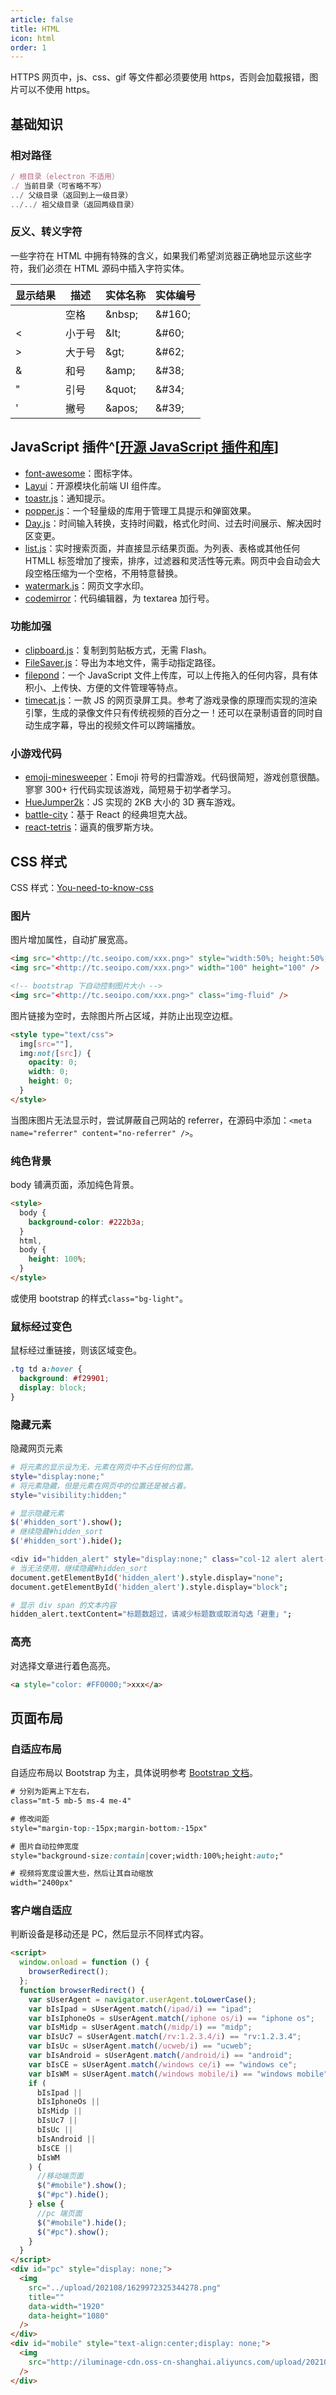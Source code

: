 ```yaml
---
article: false
title: HTML
icon: html
order: 1
---
```


HTTPS 网页中，js、css、gif 等文件都必须要使用 https，否则会加载报错，图片可以不使用 https。

## 基础知识

### 相对路径

```javascript
/ 根目录（electron 不适用）
./ 当前目录（可省略不写）
../ 父级目录（返回到上一级目录）
../../ 祖父级目录（返回两级目录）
```

### 反义、转义字符

一些字符在 HTML 中拥有特殊的含义，如果我们希望浏览器正确地显示这些字符，我们必须在 HTML 源码中插入字符实体。

| 显示结果 | 描述   | 实体名称 | 实体编号 |
| -------- | ------ | -------- | -------- |
|          | 空格   | \&nbsp;  | \&#160;  |
| <        | 小于号 | \&lt;    | \&#60;   |
| >        | 大于号 | \&gt;    | \&#62;   |
| &        | 和号   | \&amp;   | \&#38;   |
| "        | 引号   | \&quot;  | \&#34;   |
| '        | 撇号   | \&apos;  | \&#39;   |

## JavaScript 插件^[[开源 JavaScript 插件和库](https://www.cnblogs.com/zhnaglei/p/6697638.html)]

- [font-awesome](https://fontawesome.com/)：图标字体。
- [Layui](https://layuion.com/)：开源模块化前端 UI 组件库。
- [toastr.js](https://github.com/CodeSeven/toastr)：通知提示。
- [popper.js](https://popper.js.org/)：一个轻量级的库用于管理工具提示和弹窗效果。
- [Day.js](https://dayjs.gitee.io/docs/zh-CN/get-set/get-set)：时间输入转换，支持时间戳，格式化时间、过去时间展示、解决因时区变更。
- [list.js](https://github.com/javve/list.js)：实时搜索页面，并直接显示结果页面。为列表、表格或其他任何 HTMLL 标签增加了搜索，排序，过滤器和灵活性等元素。网页中会自动会大段空格压缩为一个空格，不用特意替换。
- [watermark.js](https://github.com/saucxs/watermark-dom)：网页文字水印。
- [codemirror](https://codemirror.net/)：代码编辑器，为 textarea 加行号。

### 功能加强

- [clipboard.js](https://clipboardjs.com/)：复制到剪贴板方式，无需 Flash。
- [FileSaver.js](https://github.com/eligrey/FileSaver.js)：导出为本地文件，需手动指定路径。
- [filepond](https://github.com/pqina/filepond)：一个 JavaScript 文件上传库，可以上传拖入的任何内容，具有体积小、上传快、方便的文件管理等特点。
- [timecat.js](https://github.com/oct16/TimeCat)：一款 JS 的网页录屏工具。参考了游戏录像的原理而实现的渲染引擎，生成的录像文件只有传统视频的百分之一！还可以在录制语音的同时自动生成字幕，导出的视频文件可以跨端播放。

### 小游戏代码

- [emoji-minesweeper](https://github.com/muan/emoji-minesweeper)：Emoji 符号的扫雷游戏。代码很简短，游戏创意很酷。寥寥 300+ 行代码实现该游戏，简短易于初学者学习。
- [HueJumper2k](https://github.com/KilledByAPixel/HueJumper2k)：JS 实现的 2KB 大小的 3D 赛车游戏。
- [battle-city](https://github.com/shinima/battle-city)：基于 React 的经典坦克大战。
- [react-tetris](https://github.com/chvin/react-tetris)：逼真的俄罗斯方块。

## CSS 样式

CSS 样式：[You-need-to-know-css](https://lhammer.cn/You-need-to-know-css/#/zh-cn/)

### 图片

图片增加属性，自动扩展宽高。

```html
<img src="<http://tc.seoipo.com/xxx.png>" style="width:50%; height:50%;" />
<img src="<http://tc.seoipo.com/xxx.png>" width="100" height="100" />

<!-- bootstrap 下自动控制图片大小 -->
<img src="<http://tc.seoipo.com/xxx.png>" class="img-fluid" />
```

图片链接为空时，去除图片所占区域，并防止出现空边框。

```html
<style type="text/css">
  img[src=""],
  img:not([src]) {
    opacity: 0;
    width: 0;
    height: 0;
  }
</style>
```

当图床图片无法显示时，尝试屏蔽自己网站的 referrer，在源码中添加：`<meta name="referrer" content="no-referrer" />`。

### 纯色背景

body 铺满页面，添加纯色背景。

```html
<style>
  body {
    background-color: #222b3a;
  }
  html,
  body {
    height: 100%;
  }
</style>
```

或使用 bootstrap 的样式`class="bg-light"`。

### 鼠标经过变色

鼠标经过重链接，则该区域变色。

```css
.tg td a:hover {
  background: #f29901;
  display: block;
}
```

### 隐藏元素

隐藏网页元素

```bash
# 将元素的显示设为无，元素在网页中不占任何的位置。
style="display:none;"
# 将元素隐藏，但是元素在网页中的位置还是被占着。
style="visibility:hidden;"

# 显示隐藏元素
$('#hidden_sort').show();
# 继续隐藏#hidden_sort
$('#hidden_sort').hide();

<div id="hidden_alert" style="display:none;" class="col-12 alert alert-primary" role="alert">标题数过大</div>
# 当无法使用，继续隐藏#hidden_sort
document.getElementById('hidden_alert').style.display="none";
document.getElementById('hidden_alert').style.display="block";

# 显示 div span 的文本内容
hidden_alert.textContent="标题数超过，请减少标题数或取消勾选「避重」";
```

### 高亮

对选择文章进行着色高亮。

```html
<a style="color: #FF0000;">xxx</a>
```

## 页面布局

### 自适应布局

自适应布局以 Bootstrap 为主，具体说明参考 [Bootstrap 文档](https://getbootstrap.com/docs/5.1/utilities/spacing/)。

```css
# 分别为距离上下左右，
class="mt-5 mb-5 ms-4 me-4"

# 修改间距
style="margin-top:-15px;margin-bottom:-15px"

# 图片自动拉伸宽度
style="background-size:contain|cover;width:100%;height:auto;"

# 视频将宽度设置大些，然后让其自动缩放
width="2400px"
```

### 客户端自适应

判断设备是移动还是 PC，然后显示不同样式内容。

```html
<script>
  window.onload = function () {
    browserRedirect();
  };
  function browserRedirect() {
    var sUserAgent = navigator.userAgent.toLowerCase();
    var bIsIpad = sUserAgent.match(/ipad/i) == "ipad";
    var bIsIphoneOs = sUserAgent.match(/iphone os/i) == "iphone os";
    var bIsMidp = sUserAgent.match(/midp/i) == "midp";
    var bIsUc7 = sUserAgent.match(/rv:1.2.3.4/i) == "rv:1.2.3.4";
    var bIsUc = sUserAgent.match(/ucweb/i) == "ucweb";
    var bIsAndroid = sUserAgent.match(/android/i) == "android";
    var bIsCE = sUserAgent.match(/windows ce/i) == "windows ce";
    var bIsWM = sUserAgent.match(/windows mobile/i) == "windows mobile";
    if (
      bIsIpad ||
      bIsIphoneOs ||
      bIsMidp ||
      bIsUc7 ||
      bIsUc ||
      bIsAndroid ||
      bIsCE ||
      bIsWM
    ) {
      //移动端页面
      $("#mobile").show();
      $("#pc").hide();
    } else {
      //pc 端页面
      $("#mobile").hide();
      $("#pc").show();
    }
  }
</script>
<div id="pc" style="display: none;">
  <img
    src="../upload/202108/1629972325344278.png"
    title=""
    data-width="1920"
    data-height="1080"
  />
</div>
<div id="mobile" style="text-align:center;display: none;">
  <img
    src="http://iluminage-cdn.oss-cn-shanghai.aliyuncs.com/upload/202108/1628149761.png"
  />
</div>
```
